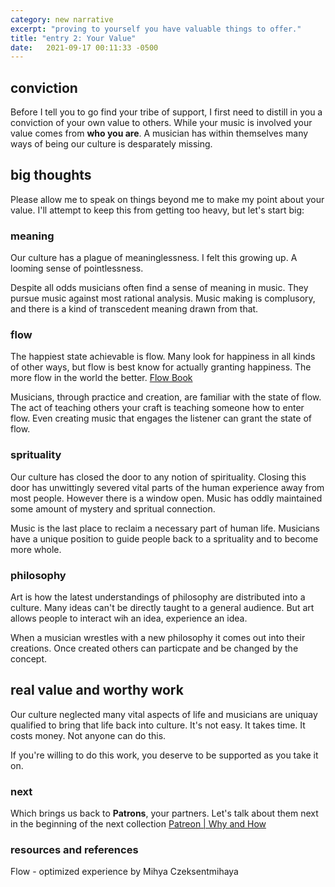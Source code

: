 ```yaml
---
category: new narrative
excerpt: "proving to yourself you have valuable things to offer."
title: "entry 2: Your Value"
date:   2021-09-17 00:11:33 -0500
---
```

## conviction
Before I tell you to go find your tribe of support, I first need to distill in you a conviction of your own value to others. While your music is involved your value comes from **who you are**. A musician has within themselves many ways of being our culture is desparately missing.

## big thoughts
Please allow me to speak on things beyond me to make my point about your value. I'll attempt to keep this from getting too heavy, but let's start big: 

### meaning
Our culture has a plague of meaninglessness. I felt this growing up. A looming sense of pointlessness.

Despite all odds musicians often find a sense of meaning in music. They pursue music against most rational analysis. Music making is complusory, and there is a kind of transcedent meaning drawn from that.

### flow
The happiest state achievable is flow. Many look for happiness in all kinds of other ways, but flow is best know for actually granting happiness. The more flow in the world the better. [Flow Book][r&r]

Musicians, through practice and creation, are familiar with the state of flow. The act of teaching others your craft is teaching someone how to enter flow. Even creating music that engages the listener can grant the state of flow.

### sprituality
Our culture has closed the door to any notion of spirituality. Closing this door has unwittingly severed vital parts of the human experience away from most people. However there is a window open. Music has oddly maintained some amount of mystery and spritual connection.

Music is the last place to reclaim a necessary part of human life. Musicians have a unique position to guide people back to a sprituality and to become more whole. 

### philosophy
Art is how the latest understandings of philosophy are distributed into a culture. Many ideas can't be directly taught to a general audience. But art allows people to interact wih an idea, experience an idea.

When a musician wrestles with a new philosophy it comes out into their creations. Once created others can particpate and be changed by the concept.

## real value and worthy work
Our culture neglected many vital aspects of life and musicians are uniquay qualified to bring that life back into culture. It's not easy. It takes time. It costs money. Not anyone can do this.

If you're willing to do this work, you deserve to be supported as you take it on. 

### next
Which brings us back to **Patrons**, your partners. Let's talk about them next in the beginning of the next collection [Patreon | Why and How](/patreon/)

### resources and references
Flow - optimized experience by Mihya Czeksentmihaya

[r&r]: #resources-and-references